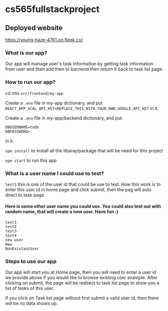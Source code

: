 # cs565fullstackproject

## Deployed website
https://young-haze-4761.on.fleek.co/ 

### What is our app?
Our app will manage user's task information by getting task information from user and then add then to bacnend then return it back to task list page.



### How to run our app?
cd into `src/frontend/my-app`

Create a `.env` file in my-app dictionary, and put `REACT_APP_GCAL_API_KEY=REPLACE_THIS_WITH_YOUR_OWN_GOOGLE_API_KEY` in it.

Create a `.env` file in my-app/backend dictionary, and put
```
DBUSERNAME=todo
DBPASSWORD=
``` 
in it.

`npm install` to install all the libaray/package that will be need for this project

`npm start` to run this app



### What is a user name I could use to test?
`test1` this is one of the user id that could be use to test.
How this work is to enter this user id in home page and click submit, then the pag will auto direct to task page.
#### Here is some other user name you could use. You could also test out with random name, that will create a new user. Have fun :)
```
test1
test2
test3
test4
new user
New
NonExistantUser
```



### Steps to use our app
Our app will start you at Home page, then you will need to enter a user id we provide above if you would like to browse existing user example. After clicking on submit, the page will be redirect to task list page to show you a list of tasks of this user. 

If you click on Task list page without first submit a valid user id, then there will be no data shows up.

